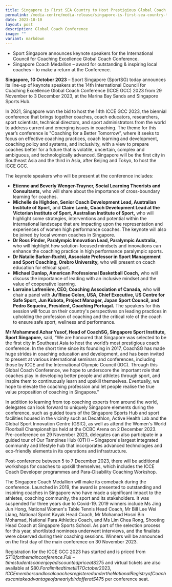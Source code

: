 ```yaml
---
title: Singapore is First SEA Country to Host Prestigious Global Coach Conference
permalink: /media-centre/media-release/singapore-is-first-sea-country-to-host-prestigious-gcc/
date: 2023-10-10
layout: post
description: Global Coach Conference
image: ""
variant: markdown
---
```

* Sport Singapore announces keynote speakers for the International Council for Coaching Excellence Global Coach Conference.
* Singapore Coach Medallion – award for outstanding & inspiring local coaches – to make a return at the Conference.


**Singapore,** **10 October 2023** – Sport Singapore (SportSG) today announces its line-up of keynote speakers at the 14th International Council for Coaching Excellence Global Coach Conference (ICCE GCC) 2023 from 29 November to 3 December 2023, at the Marina Bay Sands and Singapore Sports Hub.

In 2021, Singapore won the bid to host the 14th ICCE GCC 2023, the biennial conference that brings together coaches, coach educators, researchers, sport scientists, technical directors, and sport administrators from the world to address current and emerging issues in coaching. The theme for this year’s conference is "Coaching for a Better Tomorrow”, where it seeks to focus on effective coaching practices, coach learning and development, coaching policy and systems, and inclusivity, with a view to prepare coaches better for a future that is volatile, uncertain, complex and ambiguous, and technologically advanced. Singapore will be the first city in Southeast Asia and the third in Asia, after Beijing and Tokyo, to host the ICCE GCC.

The keynote speakers who will be present at the conference includes:

* **Etienne and Beverly Wenger-Trayner, Social Learning Theorists and Consultants,** who will share about the importance of cross-boundary learning for coaches.
* **Michelle de Highden, Senior Coach Development Lead, Australian Institute of Sport,** and **Claire Lamb,** **Coach Development Lead at the Victorian Institute of Sport, Australian Institute of Sport,** who will highlight some strategies, interventions and potential within the international landscape that are impacting upon the representation and experiences of women high performance coaches. The keynote will also be joined by local women coaches in Singapore.
* **Dr Ross Pinder, Paralympic Innovation Lead, Paralympic Australia,** who will highlight how solution-focused mindsets and innovations can enhance the coaching practice in high performance paralympic sports.
* **Dr Natalie Barker-Ruchti, Associate Professor in Sport Management and Sport Coaching, Orebro University,** who will present on coach education for ethical sport.
* **Michael Dunlap, American Professional Basketball Coach,** who will discuss the importance of leading with an inclusive mindset and the value of cooperative learning.
* **Lorraine Lafrenière, CEO, Coaching Association of Canada,** who will chair a panel with **Ju’Riese Colon, USA, Chief Executive, US Centre for Safe Sport, Jun Kubota, Project Manager, Japan Sport Council, and Pedro Sequeira, President, Coaching Portugal.** The speakers for this session will focus on their country's perspectives on leading practices in upholding the profession of coaching and the critical role of the coach to ensure safe sport, wellness and performance.

**Mr Mohammed Azhar Yusof, Head of CoachSG, Singapore Sport Institute, Sport Singapore,** said, “We are honoured that Singapore was selected to be the first city in Southeast Asia to host the world’s most prestigious coach conference. In the short time since its founding in 2017, CoachSG has made huge strides in coaching education and development, and has been invited to present at various international seminars and conferences, including those by ICCE and the International Olympic Council (IOC). Through this Global Coach Conference, we hope to underscore the important role that coaches play in developing better people and athletes through sport, and inspire them to continuously learn and upskill themselves. Eventually, we hope to elevate the coaching profession and let people realise the true value proposition of coaching in Singapore.”

In addition to learning from top coaching experts from around the world, delegates can look forward to uniquely Singapore elements during the conference, such as guided tours of the Singapore Sports Hub and sport facilities housed in the vicinity such as Decathlon, Active Health Lab and the Global Sport Innovation Centre (GSIC), as well as attend the Women's World Floorball Championships held at the OCBC Arena on 2 December 2023. Pre-conference on 29 November 2023, delegates can also participate in a guided tour of Our Tampines Hub (OTH) – Singapore's largest integrated community and lifestyle hub that incorporates advanced technologies and eco-friendly elements in its operations and infrastructure.

Post-conference between 5 to 7 December 2023, there will be additional workshops for coaches to upskill themselves, which includes the ICCE Coach Developer programmes and Para-Disability Coaching Workshop.

The Singapore Coach Medallion will make its comeback during the conference. Launched in 2019, the award is presented to outstanding and inspiring coaches in Singapore who have made a significant impact to the athletes, coaching community, the sport and its stakeholders. It was suspended for three years due to Covid-19. 2019 winners include Ms Jing Jun Hong, National Women's Table Tennis Head Coach, Mr Bill Lee Wei Liang, National Sprint Kayak Head Coach, Mr Mohamad Hosni Bin Mohamad, National Para Athletics Coach, and Ms Lim Chea Rong, Shooting Head Coach at Singapore Sports School. As part of the selection process for this year, shortlisted nominees underwent interviews, and the finalists were observed during their coaching sessions. Winners will be announced on the first day of the main conference on 30 November 2023. 

Registration for the ICCE GCC 2023 has started and is priced from S$710 for the main conference. Full-time students can enjoy a discounted price at S$275 and virtual tickets are also available at S$80. For a limited time till 17 October 2023, ICCE members and local coaches registered under the National Registry of Coaches can take advantage of an early bird offer at S$475 per conference seat.